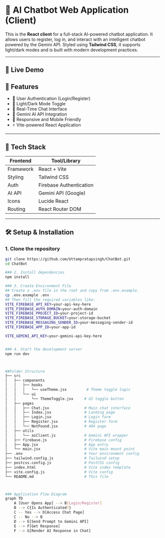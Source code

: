 # 🤖 AI Chatbot Web Application (Client)

This is the **React client** for a full-stack AI-powered chatbot application. It allows users to register, log in, and interact with an intelligent chatbot powered by the Gemini API. Styled using **Tailwind CSS**, it supports light/dark modes and is built with modern development practices.

---

## 🔗 Live Demo


## 🚀 Features

- 🔐 User Authentication (Login/Register)
- 🎨 Light/Dark Mode Toggle
- 💬 Real-Time Chat Interface
- 🤖 Gemini AI API Integration
- 📱 Responsive and Mobile Friendly
- ⚡ Vite-powered React Application

---

## 🧰 Tech Stack

| Frontend       | Tool/Library                  |
|----------------|-------------------------------|
| Framework      | React + Vite                  |
| Styling        | Tailwind CSS                  |
| Auth           | Firebase Authentication       |
| AI API         | Gemini API (Google)           |
| Icons          | Lucide React                  |
| Routing        | React Router DOM              |

---

## 🛠️ Setup & Installation

### 1. Clone the repository

```bash
git clone https://github.com/Uttampratapsingh/ChatBot.git
cd ChatBot

### 2. Install dependencies
npm install

### 3. Create Environment File
## Create a .env file in the root and copy from .env.example.
cp .env.example .env
## Then fill the required variables like:
VITE_FIREBASE_API_KEY=your-api-key-here
VITE_FIREBASE_AUTH_DOMAIN=your-auth-domain
VITE_FIREBASE_PROJECT_ID=your-project-id
VITE_FIREBASE_STORAGE_BUCKET=your-storage-bucket
VITE_FIREBASE_MESSAGING_SENDER_ID=your-messaging-sender-id
VITE_FIREBASE_APP_ID=your-app-id

VITE_GEMINI_API_KEY=your-gemini-api-key-here


### 4. Start the development server
npm run dev



##Folder Structure
├── src
│   ├── components
│   │   ├── hooks
│   │   │   └── useTheme.jsx         # Theme toggle logic
│   │   └── ui
│   │       └── ThemeToggle.jsx     # UI toggle button
│   ├── pages
│   │   ├── Chat.jsx                # Main chat interface
│   │   ├── Index.jsx               # Landing page
│   │   ├── Login.jsx               # Login form
│   │   ├── Register.jsx            # Register form
│   │   └── NotFound.jsx            # 404 page
│   ├── utils
│   │   └── aiClient.js             # Gemini API wrapper
│   ├── firebase.js                 # Firebase config
│   ├── App.jsx                     # App entry
│   └── main.jsx                    # Vite main mount point
├── .env                            # Your environment config
├── tailwind.config.js              # Tailwind setup
├── postcss.config.js               # PostCSS config
├── index.html                      # Vite index template
├── vite.config.js                  # Vite config
└── README.md                       # This file



### Application Flow Diagram
graph TD
    A [User Opens App] --> B[Login/Register]
    B --> C{Is Authenticated?}
    C -- Yes --> D[Access Chat Page]
    C -- No --> B
    D --> E[Send Prompt to Gemini API]
    E --> F[Get Response]
    F --> G[Render AI Response in Chat]


